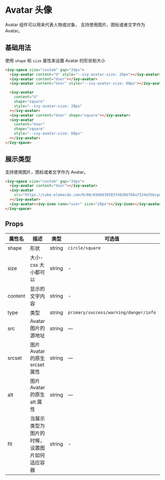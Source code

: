 # Avatar 头像

Avatar 组件可以用来代表人物或对象， 支持使用图片、图标或者文字作为 Avatar。

## 基础用法

使用 `shape` 和 `size` 属性来设置 Avatar 的形状和大小

<ivy-space size="custom" gap="24px">
<ivy-avatar content="U" style="--ivy-avatar-size: 28px"></ivy-avatar>
<ivy-avatar content="User"></ivy-avatar>
<ivy-avatar content="User" style="--ivy-avatar-size: 60px"></ivy-avatar>

<ivy-avatar content="U" shape="square" style="--ivy-avatar-size: 28px"></ivy-avatar>
<ivy-avatar content="User" shape="square"></ivy-avatar>
<ivy-avatar content="User" shape="square" style="--ivy-avatar-size: 60px"></ivy-avatar>
</ivy-space>

```html
<ivy-space size="custom" gap="24px">
  <ivy-avatar content="U" style="--ivy-avatar-size: 28px"></ivy-avatar>
  <ivy-avatar content="User"></ivy-avatar>
  <ivy-avatar content="User" style="--ivy-avatar-size: 60px"></ivy-avatar>

  <ivy-avatar
    content="U"
    shape="square"
    style="--ivy-avatar-size: 28px"
  ></ivy-avatar>
  <ivy-avatar content="User" shape="square"></ivy-avatar>
  <ivy-avatar
    content="User"
    shape="square"
    style="--ivy-avatar-size: 60px"
  ></ivy-avatar>
</ivy-space>
```

## 展示类型

支持使用图片，图标或者文字作为 Avatar。

<ivy-space size="custom" gap="24px">
  <ivy-avatar content="User"></ivy-avatar>
  <ivy-avatar src="https://cube.elemecdn.com/0/88/03b0d39583f48206768a7534e55bcpng.png"></ivy-avatar>
  <ivy-avatar><ivy-icon name="user" size="20px"></ivy-icon></ivy-avatar>
</ivy-space>

```html
<ivy-space size="custom" gap="24px">
  <ivy-avatar content="User"></ivy-avatar>
  <ivy-avatar
    src="https://cube.elemecdn.com/0/88/03b0d39583f48206768a7534e55bcpng.png"
  ></ivy-avatar>
  <ivy-avatar><ivy-icon name="user" size="20px"></ivy-icon></ivy-avatar>
</ivy-space>
```

## Props

| 属性名  | 描述                                         | 类型   | 可选值                                | 默认值   |
| ------- | -------------------------------------------- | ------ | ------------------------------------- | -------- |
| shape   | 形状                                         | string | `circle/square`                       | `circle` |
| size    | 大小-css 大小都可以                          | string | -                                     | `40px`   |
| content | 显示的文字内容                               | string | -                                     | -        |
| type    | 类型                                         | string | `primary/success/warning/danger/info` | `danger` |
| src     | Avatar 图片的源地址                          | string | —                                     | -        |
| srcset  | 图片 Avatar 的原生 srcset 属性               | string | —                                     | -        |
| alt     | 图片 Avatar 的原生 alt 属性                  | string | —                                     | -        |
| fit     | 当展示类型为图片的时候，设置图片如何适应容器 | string | -                                     | `cover`  |
